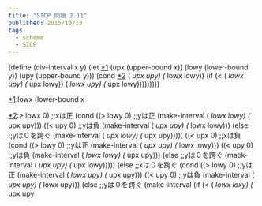 ```yaml
---
title: "SICP 問題 2.11"
published: 2015/10/13
tags:
  - scheme
  - SICP
---
```


<p>(define (div-interval x y)
  (let <a href="#f-162e29d7" name="fn-162e29d7" title="lowx (lower-bound x">*1</a>
        (upx (upper-bound x))
        (lowy (lower-bound y))
        (upy (upper-bound y)))
    (cond <a href="#f-d05df02c" name="fn-d05df02c" title="> lowx 0)        ;;xは正
           (cond ((> lowy 0) ;;yは正
                  (make-interval ( lowx lowy)
                                 ( upx upy)))
                 ((&lt; upy 0) ;;yは負
                  (make-interval ( upx upy)
                                 ( lowx lowy)))
                 (else ;;yは０を跨ぐ
                  (make-interval ( upx lowy)
                                 ( upx upy)))))
          ((&lt; upx 0) ;;xは負
           (cond ((> lowy 0) ;;yは正
                  (make-interval ( upx upy)
                                 ( lowx lowy)))
                 ((&lt; upy 0) ;;yは負
                  (make-interval ( lowx lowy)
                                 ( upx upy)))
                 (else ;;yは０を跨ぐ
                  (maek-interval ( upx upy)
                                 ( upx lowy)))))
          (else ;;xは０を跨ぐ
           (cond ((> lowy 0) ;;yは正
                  (make-interval ( lowx upy)
                                 ( upx upy)))
                 ((&lt; upy 0) ;;yは負
                  (make-interval ( upx upy)
                                 ( lowx upy)))
                 (else ;;yは０を跨ぐ
                  (make-interval (if (&lt; ( lowx loxy) ( upx upy">*2</a>
                                     (<em> upx upy)
                                     (</em> lowx lowy))
                                 (if (&lt; (<em> lowx upy) (</em> upx lowy))
                                     (<em> lowx upy)
                                     (</em> upx lowy)))))))))</p>
<div class="footnote">
<p class="footnote"><a href="#fn-162e29d7" name="f-162e29d7" class="footnote-number">*1</a><span class="footnote-delimiter">:</span><span class="footnote-text">lowx (lower-bound x</span></p>
<p class="footnote"><a href="#fn-d05df02c" name="f-d05df02c" class="footnote-number">*2</a><span class="footnote-delimiter">:</span><span class="footnote-text">> lowx 0)        ;;xは正
           (cond ((> lowy 0) ;;yは正
                  (make-interval (<em> lowx lowy)
                                 (</em> upx upy)))
                 ((&lt; upy 0) ;;yは負
                  (make-interval (<em> upx upy)
                                 (</em> lowx lowy)))
                 (else ;;yは０を跨ぐ
                  (make-interval (<em> upx lowy)
                                 (</em> upx upy)))))
          ((&lt; upx 0) ;;xは負
           (cond ((> lowy 0) ;;yは正
                  (make-interval (<em> upx upy)
                                 (</em> lowx lowy)))
                 ((&lt; upy 0) ;;yは負
                  (make-interval (<em> lowx lowy)
                                 (</em> upx upy)))
                 (else ;;yは０を跨ぐ
                  (maek-interval (<em> upx upy)
                                 (</em> upx lowy)))))
          (else ;;xは０を跨ぐ
           (cond ((> lowy 0) ;;yは正
                  (make-interval (<em> lowx upy)
                                 (</em> upx upy)))
                 ((&lt; upy 0) ;;yは負
                  (make-interval (<em> upx upy)
                                 (</em> lowx upy)))
                 (else ;;yは０を跨ぐ
                  (make-interval (if (&lt; (<em> lowx loxy) (</em> upx upy</span></p>
</div>
